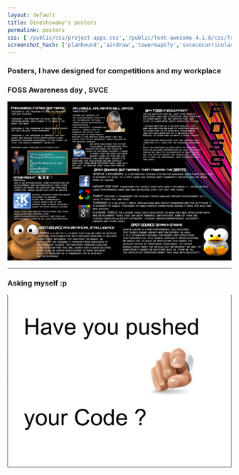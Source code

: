 ```yaml
---
layout: default
title: Dineshswamy's posters
permalink: posters
css: ['/public/css/project-apps.css','/public/font-awesome-4.1.0/css/font-awesome.min.css']
screenshot_hash: ['planhound','airdraw','towermapify','svcecocurricular','nlpui','bitsandbytes','ncc','code-on-me']
---
```






<section class="section">
<div class="container">
<h3> Posters, I have designed for competitions and my workplace </h3>
<div class="content">
<div class="posters-holder">
	<h3>FOSS Awareness day , SVCE</h3>
	<a href="/public/images/posters/fossposter.png"> <img src="/public/images/posters/fossposter.png" /></a>
</div>
<hr>
<div class="posters-holder">
	<h3>Asking myself :p </h3>
	<a href="/public/images/posters/have-you.png"> <img src="/public/images/posters/have-you.png" /></a>
</div>
</div>
</div>
</section>
